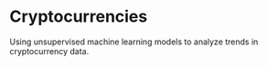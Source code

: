 # Cryptocurrencies
Using unsupervised machine learning models to analyze trends in cryptocurrency data. 
